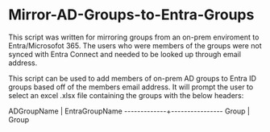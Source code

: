 # Mirror-AD-Groups-to-Entra-Groups

This script was written for mirroring groups from an on-prem enviroment to Entra/Microsofot 365. The users who were members of the groups were not synced with Entra Connect and needed to be looked up through email address.

This script can be used to add members of on-prem AD groups to Entra ID groups based off of the members email address. It will prompt the user to select an excel .xlsx file containing the groups with the below headers:

  ADGroupName | EntraGroupName
 -------------+----------------
  Group       | Group 
